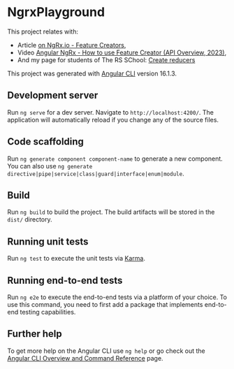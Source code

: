 # NgrxPlayground

This project relates with:

- Article [on NgRx.io - Feature Creators](https://ngrx.io/guide/store/feature-creators),
- Video [Angular NgRx - How to use Feature Creator (API Overview, 2023)](https://youtu.be/bHw8SV4SNUU),
- And my page for students of The RS SChool: [Create reducers](https://www.notion.so/Create-reducers-b1881581ab6d469fbdaf6e9307a28cd8#60e396793c2e406c8dc0726a064f0e4d)

This project was generated with [Angular CLI](https://github.com/angular/angular-cli) version 16.1.3.

## Development server

Run `ng serve` for a dev server. Navigate to `http://localhost:4200/`. The application will automatically reload if you change any of the source files.

## Code scaffolding

Run `ng generate component component-name` to generate a new component. You can also use `ng generate directive|pipe|service|class|guard|interface|enum|module`.

## Build

Run `ng build` to build the project. The build artifacts will be stored in the `dist/` directory.

## Running unit tests

Run `ng test` to execute the unit tests via [Karma](https://karma-runner.github.io).

## Running end-to-end tests

Run `ng e2e` to execute the end-to-end tests via a platform of your choice. To use this command, you need to first add a package that implements end-to-end testing capabilities.

## Further help

To get more help on the Angular CLI use `ng help` or go check out the [Angular CLI Overview and Command Reference](https://angular.io/cli) page.
